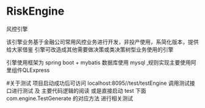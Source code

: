 # RiskEngine
风控引擎

该引擎业务基于金融公司常用风控业务进行开发，非投产使用，系简化版本，提供给大家借鉴
引擎可改造成其他需要做决策或类决策树型业务使用的引擎

引擎使用框架为 spring boot + mybatis 数据库使用 mysql ,规则实现主要使用阿里组件QLExpress


#关于测试
项目启动成功后可访问 localhost:8095//test/testEngine 调用测试接口进行测试 及 主要代码逻辑的阅读
   或是直接启动 test 下面 com.engine.TestGenerate 的对应方法 进行相关测试


